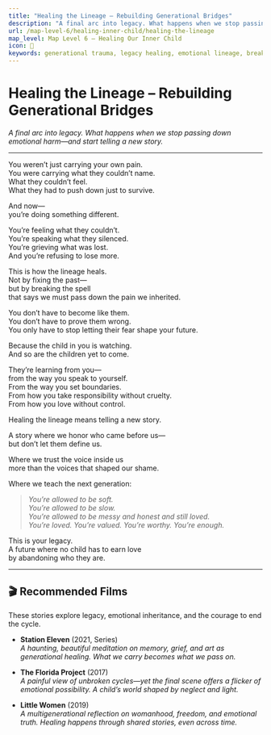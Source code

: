 ```yaml
---
title: "Healing the Lineage – Rebuilding Generational Bridges"
description: "A final arc into legacy. What happens when we stop passing down emotional harm—and start telling a new story."
url: /map-level-6/healing-inner-child/healing-the-lineage
map_level: Map Level 6 – Healing Our Inner Child
icon: 🧸
keywords: generational trauma, legacy healing, emotional lineage, breaking cycles, family systems, ancestral pain, self-parenting, emotional inheritance
---
```


# Healing the Lineage – Rebuilding Generational Bridges  
_A final arc into legacy. What happens when we stop passing down emotional harm—and start telling a new story._

---

You weren’t just carrying your own pain.  
You were carrying what they couldn’t name.  
What they couldn’t feel.  
What they had to push down just to survive.

And now—  
you’re doing something different.

You’re feeling what they couldn’t.  
You’re speaking what they silenced.  
You’re grieving what was lost.  
And you’re refusing to lose more.

This is how the lineage heals.  
Not by fixing the past—  
but by breaking the spell  
that says we must pass down the pain we inherited.

You don’t have to become like them.  
You don’t have to prove them wrong.  
You only have to stop letting their fear shape your future.

Because the child in you is watching.  
And so are the children yet to come.

They’re learning from you—  
from the way you speak to yourself.  
From the way you set boundaries.  
From how you take responsibility without cruelty.  
From how you love without control.

Healing the lineage means telling a new story.

A story where we honor who came before us—  
but don’t let them define us.

Where we trust the voice inside us  
more than the voices that shaped our shame.

Where we teach the next generation:

> *You’re allowed to be soft.*  
> *You’re allowed to be slow.*  
> *You’re allowed to be messy and honest and still loved.*  
> *You’re loved. You’re valued. You’re worthy. You’re enough.*

This is your legacy.  
A future where no child has to earn love  
by abandoning who they are.

---

## 🎬 Recommended Films  
These stories explore legacy, emotional inheritance, and the courage to end the cycle.

- **Station Eleven** (2021, Series)  
  _A haunting, beautiful meditation on memory, grief, and art as generational healing. What we carry becomes what we pass on._

- **The Florida Project** (2017)  
  _A painful view of unbroken cycles—yet the final scene offers a flicker of emotional possibility. A child’s world shaped by neglect and light._

- **Little Women** (2019)  
  _A multigenerational reflection on womanhood, freedom, and emotional truth. Healing happens through shared stories, even across time._